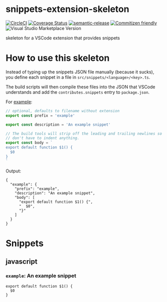 # snippets-extension-skeleton

[![CircleCI](https://circleci.com/gh/vscodeshift/snippets-extension-skeleton.svg?style=svg)](https://circleci.com/gh/vscodeshift/snippets-extension-skeleton)
[![Coverage Status](https://codecov.io/gh/vscodeshift/snippets-extension-skeleton/branch/master/graph/badge.svg)](https://codecov.io/gh/vscodeshift/snippets-extension-skeleton)
[![semantic-release](https://img.shields.io/badge/%20%20%F0%9F%93%A6%F0%9F%9A%80-semantic--release-e10079.svg)](https://github.com/semantic-release/semantic-release)
[![Commitizen friendly](https://img.shields.io/badge/commitizen-friendly-brightgreen.svg)](http://commitizen.github.io/cz-cli/)
![Visual Studio Marketplace Version](https://img.shields.io/visual-studio-marketplace/v/vscodeshift.snippets-extension-skeleton)

skeleton for a VSCode extension that provides snippets

# How to use this skeleton

Instead of typing up the snippets JSON file manually (because it sucks),
you define each snippet in a file in `src/snippets/<language>/<key>.ts`.

The build scripts will then compile these files into the JSON that VSCode
understands and add the `contributes.snippets` entry to `package.json`.

For [example](./src/snippets/javascript/example.ts):

```ts
// optional, defaults to filename without extension
export const prefix = 'example'

export const description = 'An example snippet'

// The build tools will strip off the leading and trailing newlines so that you
// don't have to indent anything.
export const body = `
export default function $1() {
  $0
}
`
```

Output:

```
{
  "example": {
    "prefix": "example",
    "description": "An example snippet",
    "body": [
      "export default function $1() {",
      "  $0",
      "}"
    ]
  }
}
```

# Snippets

<!-- snippets -->

## javascript

### `example`: An example snippet

```
export default function $1() {
  $0
}
```

<!-- snippetsend -->
